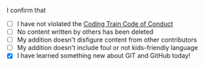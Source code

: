 <!---
Choo Choo, fellow Coding Train viewer! 
Thank you for contributing to this repository and for adding to this collection of poems.

Before you submit your pull request, please check the following and place an 'X' between the bracket:
-->

I confirm that
- [ ] I have not violated the [Coding  Train Code of Conduct](https://github.com/CodingTrain/Code-of-Conduct)
- [ ] No content written by others has been deleted
- [ ] My addition doesn't disfigure content from other contributors
- [ ] My addition doesn't include foul or not kids-friendly language
- [X] I have learned something new about GIT and GitHub today!

<!--- 
Thanks for making the Coding Train community a fun and welcoming place for everyone.
Now, feel free to tell us more about your addition! Check the preview tab at the top to check for any markdown-errors!
-->
